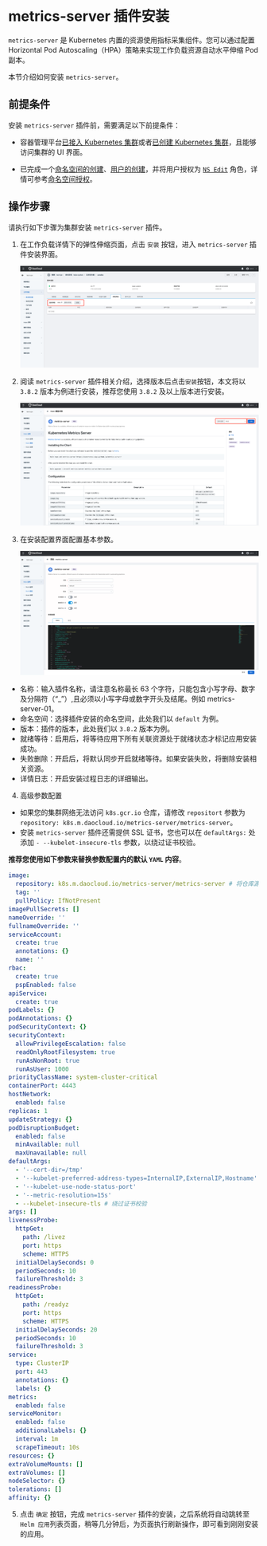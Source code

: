 # metrics-server 插件安装

`metrics-server` 是 Kubernetes 内置的资源使用指标采集组件。您可以通过配置 Horizontal Pod Autoscaling（HPA）策略来实现工作负载资源自动水平伸缩 Pod 副本。

本节介绍如何安装 `metrics-server`。

## 前提条件

安装 `metrics-server` 插件前，需要满足以下前提条件：

- 容器管理平台[已接入 Kubernetes 集群](../Clusters/JoinACluster.md)或者[已创建 Kubernetes 集群](../Clusters/CreateCluster.md)，且能够访问集群的 UI 界面。

- 已完成一个[命名空间的创建](../Namespaces/createns.md)、[用户的创建](../../../ghippo/04UserGuide/01UserandAccess/User.md)，并将用户授权为 [`NS Edit`](../Permissions/PermissionBrief.md#ns-edit) 角色，详情可参考[命名空间授权](../Namespaces/createns.md)。

## 操作步骤

请执行如下步骤为集群安装 `metrics-server` 插件。

1. 在工作负载详情下的弹性伸缩页面，点击 `安装` 按钮，进入 `metrics-server` 插件安装界面。

    ![工作负载](../../images/createScale04.png)

2. 阅读 `metrics-server` 插件相关介绍，选择版本后点击`安装`按钮，本文将以 `3.8.2` 版本为例进行安装，推荐您使用 `3.8.2` 及以上版本进行安装。

    ![工作负载](../../images/createScale05.png)

3. 在安装配置界面配置基本参数。

    ![工作负载](../../images/createScale06.png)

- 名称：输入插件名称，请注意名称最长 63 个字符，只能包含小写字母、数字及分隔符（“_”）,且必须以小写字母或数字开头及结尾。例如 metrics-server-01。
- 命名空间：选择插件安装的命名空间，此处我们以 `default` 为例。
- 版本：插件的版本，此处我们以 `3.8.2` 版本为例。
- 就绪等待：启用后，将等待应用下所有关联资源处于就绪状态才标记应用安装成功。
- 失败删除：开启后，将默认同步开启就绪等待。如果安装失败，将删除安装相关资源。
- 详情日志：开启安装过程日志的详细输出。

4. 高级参数配置
- 如果您的集群网络无法访问 `k8s.gcr.io` 仓库，请修改 `repositort` 参数为 `repository: k8s.m.daocloud.io/metrics-server/metrics-server`。
- 安装 `metrics-server` 插件还需提供 SSL 证书，您也可以在 `defaultArgs:` 处添加 `- --kubelet-insecure-tls` 参数，以绕过证书校验。

**推荐您使用如下参数来替换参数配置内的默认 `YAML` 内容**。

```yaml
image:
  repository: k8s.m.daocloud.io/metrics-server/metrics-server # 将仓库源地址修改为 k8s.m.daocloud.io
  tag: ''
  pullPolicy: IfNotPresent
imagePullSecrets: []
nameOverride: ''
fullnameOverride: ''
serviceAccount:
  create: true
  annotations: {}
  name: ''
rbac:
  create: true
  pspEnabled: false
apiService:
  create: true
podLabels: {}
podAnnotations: {}
podSecurityContext: {}
securityContext:
  allowPrivilegeEscalation: false
  readOnlyRootFilesystem: true
  runAsNonRoot: true
  runAsUser: 1000
priorityClassName: system-cluster-critical
containerPort: 4443
hostNetwork:
  enabled: false
replicas: 1
updateStrategy: {}
podDisruptionBudget:
  enabled: false
  minAvailable: null
  maxUnavailable: null
defaultArgs:
  - '--cert-dir=/tmp'
  - '--kubelet-preferred-address-types=InternalIP,ExternalIP,Hostname'
  - '--kubelet-use-node-status-port'
  - '--metric-resolution=15s'
  - --kubelet-insecure-tls # 绕过证书校验
args: []
livenessProbe:
  httpGet:
    path: /livez
    port: https
    scheme: HTTPS
  initialDelaySeconds: 0
  periodSeconds: 10
  failureThreshold: 3
readinessProbe:
  httpGet:
    path: /readyz
    port: https
    scheme: HTTPS
  initialDelaySeconds: 20
  periodSeconds: 10
  failureThreshold: 3
service:
  type: ClusterIP
  port: 443
  annotations: {}
  labels: {}
metrics:
  enabled: false
serviceMonitor:
  enabled: false
  additionalLabels: {}
  interval: 1m
  scrapeTimeout: 10s
resources: {}
extraVolumeMounts: []
extraVolumes: []
nodeSelector: {}
tolerations: []
affinity: {}
```

5. 点击 `确定` 按钮，完成 `metrics-server` 插件的安装，之后系统将自动跳转至 `Helm 应用`列表页面，稍等几分钟后，为页面执行刷新操作，即可看到刚刚安装的应用。